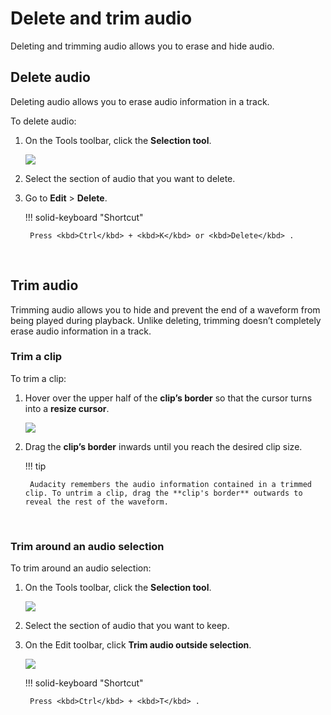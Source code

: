 # Delete and trim audio

Deleting and trimming audio allows you to erase and hide audio.
</br>

## Delete audio

Deleting audio allows you to erase audio information in a track.

To delete audio:

1. On the Tools toolbar, click the **Selection tool**.

    <img src="/learning-audacity/assets/images/Tools Toolbar - Selection Tool.png" />

2. Select the section of audio that you want to delete.

3. Go to **Edit** \> **Delete**.

    !!! solid-keyboard "Shortcut"

        Press <kbd>Ctrl</kbd> + <kbd>K</kbd> or <kbd>Delete</kbd> .

<br/>

## Trim audio

Trimming audio allows you to hide and prevent the end of a waveform from being played during playback. Unlike deleting, trimming doesn’t completely erase audio information in a track.
<br/>

### Trim a clip

To trim a clip:

1. Hover over the upper half of the **clip’s border** so that the cursor turns into a **resize cursor**.

    <img src="/learning-audacity/assets/images/Trim Audio - Resize cursor.png"  />

2. Drag the **clip’s border** inwards until you reach the desired clip size.

    !!! tip
    
        Audacity remembers the audio information contained in a trimmed clip. To untrim a clip, drag the **clip's border** outwards to reveal the rest of the waveform.

<br/>

### Trim around an audio selection

To trim around an audio selection:

1. On the Tools toolbar, click the **Selection tool**.

    <img src="/learning-audacity/assets/images/Tools Toolbar - Selection Tool.png" />

2. Select the section of audio that you want to keep.

3. On the Edit toolbar, click **Trim audio outside selection**.

    <img src="/learning-audacity/assets/images/Edit Toolbar -Trim audio outside selection.png" />

    !!! solid-keyboard "Shortcut"

        Press <kbd>Ctrl</kbd> + <kbd>T</kbd> .

<br/>